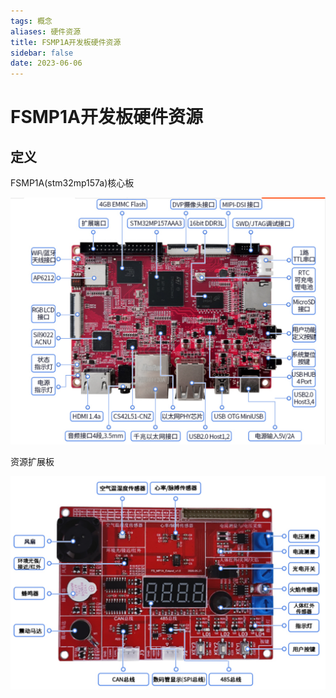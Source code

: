 ```yaml
---
tags: 概念
aliases: 硬件资源
title: FSMP1A开发板硬件资源
sidebar: false
date: 2023-06-06
---
```

# FSMP1A开发板硬件资源

## 定义

FSMP1A(stm32mp157a)核心板

![500|500](assets/20230606130529982.png)

资源扩展板

![500](assets/20230606130642566.png)
